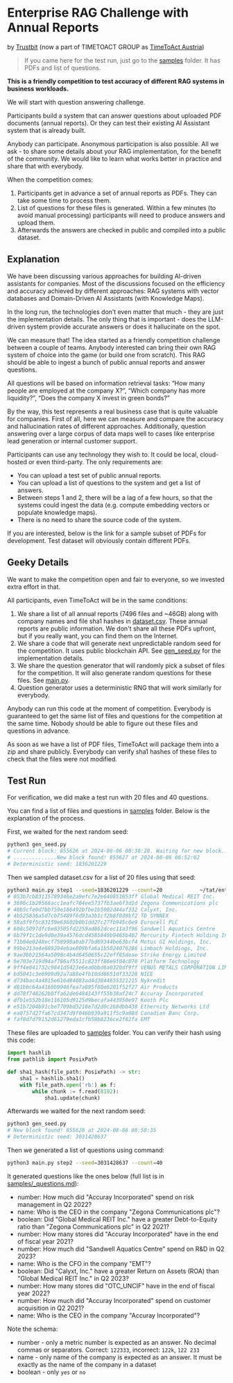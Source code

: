 # Enterprise RAG Challenge with Annual Reports

by [Trustbit](https://www.trustbit.tech) (now a part of TIMETOACT GROUP as [TimeToAct Austria](https://www.timetoact-group.at))

> If you came here for the test run, just go to the [samples](samples) folder. It has PDFs and list of questions.


**This is a friendly competition to test accuracy of different RAG systems in business workloads.**

We will start with question answering challenge.

Participants build a system that can answer questions about uploaded PDF documents (annual reports). Or they can test their existing AI Assistant system that is already built. 

Anybody can participate. Anonymous participation is also possible. All we ask - to share some details about your RAG implementation, for the benefit of the community. We would like to learn what works better in practice and share that with everybody.

When the competition comes:

1. Participants get in advance a set of annual reports as PDFs. They can take some time to process them.
2. List of questions for these files is generated. Within a few minutes (to avoid manual processing) participants will need to produce answers and upload them.
3. Afterwards the answers are checked in public and compiled into a public dataset.



## Explanation

We have been discussing various approaches for building AI-driven assistants for companies. Most of the discussions focused on the efficiency and accuracy achieved by different approaches: RAG systems with vector databases and Domain-Driven AI Assistants (with Knowledge Maps).


In the long run, the technologies don’t even matter that much - they are just the implementation details. The only thing that is important - does the LLM-driven system provide accurate answers or does it hallucinate on the spot.

We can measure that! The idea started as a friendly competition challenge between a couple of teams.
Anybody interested can bring their own RAG system of choice into the game (or build one from scratch). This RAG should be able to ingest a bunch of public annual reports and answer questions.

All questions will be based on information retrieval tasks: “How many people are employed at the company X?”, “Which company has more liquidity?”, “Does the company X invest in green bonds?”

By the way, this test represents a real business case that is quite valuable for companies. First of all, here we can measure and compare the accuracy and hallucination rates of different approaches. Additionally, question answering over a large corpus of data maps well to cases like enterprise lead generation or internal customer support.

Participants can use any technology they wish to. It could be local, cloud-hosted or even third-party. The only requirements are:

- You can upload a test set of public annual reports.
- You can upload a list of questions to the system and get a list of answers.
- Between steps 1 and 2, there will be a lag of a few hours, so that the systems could ingest the data (e.g. compute embedding vectors or populate knowledge maps).
- There is no need to share the source code of the system.

If you are interested, below is the link for a sample subset of PDFs for development. Test dataset will obviously contain different PDFs.


## Geeky Details

We want to make the competition open and fair to everyone, so we invested extra effort in that.

All participants, even TimeToAct will be in the same conditions:

1. We share a list of all annual reports (7496 files and ~46GB) along with company names and file sha1 hashes in [dataset.csv](dataset.csv). These annual reports are public information. We don't share all these PDFs upfront, but if you really want, you can find them on the Internet.
2. We share a code that will generate next unpredictable random seed for the competition. It uses public blockchain API. See [gen_seed.py](gen_seed.py) for the implementation details.
3. We share the question generator that will randomly pick a subset of files for the competition. It will also generate random questions for these files. See [main.py](main.py).
4. Question generator uses a deterministic RNG that will work similarly for everybody.

Anybody can run this code at the moment of competition. Everybody is guaranteed to get the same list of files and questions for the competition at the same time. Nobody should be able to figure out these files and questions in advance.

As soon as we have a list of PDF files, TimeToAct will package them into a zip and share publicly. Everybody can verify sha1 hashes of these files to check that the files were not modified.


## Test Run

For verification, we did make a test run with 20 files and 40 questions.

You can find a list of files and questions in [samples](samples) folder. Below is the explanation of the process.

First, we waited for the next random seed:


```bash
python3 gen_seed.py
# Current block: 855626 at 2024-08-06 08:38:28. Waiting for new block...
# ..............New block found! 855627 at 2024-08-06 08:52:02
# Deterministic seed: 1836201229
```

Then we sampled dataset.csv for a list of 20 files using that seed:
```bash
python3 main.py step1 --seed=1836201229 --count=20            ~/tat/enterprise-rag
# 053b7cb83115789346e2a9efc7e2e640851653ff Global Medical REIT Inc.
# 3696c1b29566acc1eafc704ee5737fb3ae6f3d1d Zegona Communications plc
# 40b5cfe0d7bbf59e186492bfbe1b5002d44af332 Calyxt, Inc.
# 4b525836a5d7cb75489f6d93a3b1cf2b8f039bf2 TD SYNNEX
# 58a5f9f5c83159e63602b0b1dd27c27fb945c0e9 Eurocell PLC
# 608c5097dfc6e83505fd2259ad862dcec11a3f96 Sandwell Aquatics Centre
# 6b79f1c1de9d0e39a4576dcd4585849b9465b402 Mercurity Fintech Holding Inc.
# 71b04e0248ecf758990a0ab77bd69344be63bcf4 Motus GI Holdings, Inc.
# 99be213e4e689294ebae809bfa6a1b5024076286 Limbach Holdings, Inc.
# 9ae3bb21564a5098c4b4d6450655c22eff85deae Strike Energy Limited
# 9e703e719d94af786af5511c823ff86e9f04c070 Platform Technology
# 9ff4e041732c9841d5423e6ea0bbd6a0320df9ff VENUS METALS CORPORATION LIMITED
# bd5041c3e6909d92a7a88e4fb10dd8651df33228 NICE
# d734bac4a4815e616d84083ad4d3844655321215 Nykredit
# d81bbc64a4160b9946fea7a895f80e6201f52f27 Air Products
# dd78f748262b8ffa62de6484143ff55b38af24c7 Accuray Incorporated
# dfb1e552b18e116105d9125d9becafa443950e97 Kooth Plc
# e51b7204b91cbe7709bd3218e7d2d0c2b8dbb438 Ethernity Networks Ltd
# ea0757d27fa67cd347d9f046b939a911f5c9a08d Canadian Banc Corp.
# faf8d7d79152d61279eda1cfb58b8236ce2f82fa EMT
```

These files are uploaded to [samples](samples) folder. You can verify their hash using this code:

```py
import hashlib
from pathlib import PosixPath

def sha1_hash(file_path: PosixPath) -> str:
    sha1 = hashlib.sha1()
    with file_path.open('rb') as f:
        while chunk := f.read(8192):
            sha1.update(chunk)
```

Afterwards we waited for the next random seed:

```bash
python3 gen_seed.py
# New block found! 855628 at 2024-08-06 08:58:35
# Deterministic seed: 3031428637
```

Then we generated a list of questions using command:


```bash
python3 main.py step2 --seed=3031428637 --count=40
```

It generated questions like the ones below (full list is in [samples/_questions.md](samples/_questions.md)):

* number: How much did "Accuray Incorporated" spend on risk management in Q2 2022?
* name: Who is the CEO in the company "Zegona Communications plc"?
* boolean: Did "Global Medical REIT Inc." have a greater Debt-to-Equity ratio than "Zegona Communications plc" in Q2 2021?
* number: How many stores did "Accuray Incorporated" have in the end of fiscal year 2021?
* number: How much did "Sandwell Aquatics Centre" spend on R&D in Q2 2023?
* name: Who is the CFO in the company "EMT"?
* boolean: Did "Calyxt, Inc." have a greater Return on Assets (ROA) than "Global Medical REIT Inc." in Q2 2023?
* number: How many stores did "OTC_UNCIF" have in the end of fiscal year 2022?
* number: How much did "Accuray Incorporated" spend on customer acquisition in Q2 2021?
* name: Who is the CEO in the company "Accuray Incorporated"?

Note the schema:

* number - only a metric number is expected as an answer. No decimal commas or separators. Correct: `122333`, incorrect: `122k`, `122 233`
* name - only name of the company is expected as an answer. It must be exactly as the name of the company in a dataset
* boolean - only `yes` or `no`